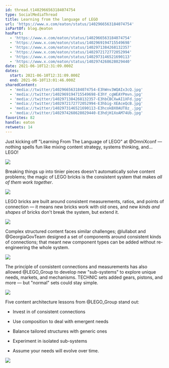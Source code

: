 ```yaml
---
id: thread.t1402966563184074754
type: SocialMediaThread
title: Learning from the language of LEGO
url: 'https://www.x.com/eaton/status/1402966563184074754'
isPartOf: blog.@eaton
hasPart:
  - 'https://www.x.com/eaton/status/1402966563184074754'
  - 'https://www.x.com/eaton/status/1402969194715549698'
  - 'https://www.x.com/eaton/status/1402971384268132357'
  - 'https://www.x.com/eaton/status/1402972172772052994'
  - 'https://www.x.com/eaton/status/1402973146521690113'
  - 'https://www.x.com/eaton/status/1402974268628029440'
date: 2021-06-10T12:31:09.000Z
dates:
  start: 2021-06-10T12:31:09.000Z
  end: 2021-06-10T13:01:46.000Z
sharedContent:
  - 'media://twitter/1402966563184074754-E3hWnv3WQAIx3cQ.jpg'
  - 'media://twitter/1402969194715549698-E3hY_cgWEAYPmvn.jpg'
  - 'media://twitter/1402971384268132357-E3hbCBCXwAI1XFd.jpg'
  - 'media://twitter/1402972172772052994-E3hbig-XEAceQcB.jpg'
  - 'media://twitter/1402973146521690113-E3hcokBX0AUT8z_.jpg'
  - 'media://twitter/1402974268628029440-E3hdjH1XoAM74Ub.jpg'
favorites: 82
handle: eaton
retweets: 14
---
```

Just kicking off "Learning From The Language of LEGO" at @OmniXconf — nothing spells fun like mixing content strategy, systems thinking, and… LEGO!

![](media://twitter/1402966563184074754-E3hWnv3WQAIx3cQ.jpg)

Breaking things up into tinier pieces doesn't automatically solve content problems; the magic of LEGO bricks is the consistent system that makes *all of them work together*.

![](media://twitter/1402969194715549698-E3hY_cgWEAYPmvn.jpg)

LEGO bricks are built around consistent measurements, ratios, and points of connection — it means new bricks work with old ones, and new *kinds and shapes* of bricks don't break the system, but extend it.

![](media://twitter/1402971384268132357-E3hbCBCXwAI1XFd.jpg)

Complex structured content faces similar challenges; @lullabot and @GeorgiaGovTeam designed a set of components around consistent kinds of connections; that meant new component types can be added without re-engineering the whole system.

![](media://twitter/1402972172772052994-E3hbig-XEAceQcB.jpg)

The principle of consistent connections and measurements has also allowed @LEGO_Group to develop new "sub-systems" to explore unique needs, markets, and mechanisms. TECHNIC sets added gears, pistons, and more — but "normal" sets could stay simple.

![](media://twitter/1402973146521690113-E3hcokBX0AUT8z_.jpg)

Five content architecture lessons from @LEGO_Group stand out:

- Invest in of consistent connections

- Use composition to deal with emergent needs

- Balance tailored structures with generic ones

- Experiment in isolated sub-systems

- Assume your needs will evolve over time.

![](media://twitter/1402974268628029440-E3hdjH1XoAM74Ub.jpg)
